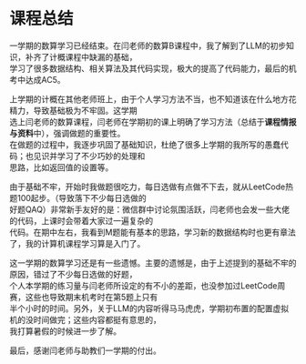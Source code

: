 # 课程总结

一学期的数算学习已经结束。在闫老师的数算B课程中，我了解到了LLM的初步知识，补齐了计概课程中缺漏的基础，  
学习了很多数据结构、相关算法及其代码实现，极大的提高了代码能力，最后的机考中达成AC5。

上学期的计概在其他老师班上，由于个人学习方法不当，也不知道该在什么地方花精力，导致基础极为不牢固。这学期  
选上闫老师的数算课程，闫老师在学期初的课上明确了学习方法（总结于**课程情报与资料**中），强调做题的重要性。  
在做题的过程中，我逐步巩固了基础知识，杜绝了很多上学期的我所写的愚蠢代码；也见识并学习了不少巧妙的处理和  
思路，比如返回值的设置等。

由于基础不牢，开始时我做题很吃力，每日选做有点做不下去，就从LeetCode热题100起步。（导致落下不少每日选做的  
好题QAQ）非常新手友好的是：微信群中讨论氛围活跃，闫老师也会发一些大佬的代码，上课时会带着大家过一遍复杂的  
代码。在期中左右，我看到M题能有基本的思路，学习新的数据结构时也更有章法了，我的计算机课程学习算是入门了。

这一学期的数算学习还是有一些遗憾。主要的遗憾是，由于上述提到的基础不牢的原因，错过了不少每日选做的好题，  
个人本学期的练习量与闫老师所设定的有不小的差距，也没参加过LeetCode周赛，这些也导致期末机考时在第5题上只有  
半个小时的时间。另外，关于LLM的内容听得马马虎虎，学期初布置的配置虚拟机的没时间做完；这些内容都挺有意思的，  
我打算暑假的时候进一步了解。

最后，感谢闫老师与助教们一学期的付出。

